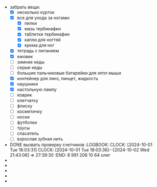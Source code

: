 - забрать вещи:
  * [x] несколько курток
  * [x] все для ухода за ногами:
     * [x] пилки
     * [x] мазь тербинафин
     * [x] таблетки тербинафин
     * [x] капли для ногтей
     * [x] крема для ног
  * [x] тетрадь с питанием
  * [x] ежовик
  * [ ] зимние кеды
  * [ ] серые кеды
  * [ ] большие пальчиковые батарейки для эппл мыши
  * [x] контейнер для линз, пинцет, жидкость
  * [x] наушники
  * [x] настольную лампу
  * [ ] коврик
  * [ ] клетчатку
  * [ ] флиску
  * [ ] косметичку
  * [ ] носки
  * [ ] футболки
  * [ ] трусы
  * [ ] спасатель
  * [ ] взрослая зубная нить
- DONE вызвать проверку счетчиков
  :LOGBOOK:
  CLOCK: [2024-10-01 Tue 18:03:31]
  CLOCK: [2024-10-01 Tue 18:03:36]--[2024-10-02 Wed 21:43:06] =>  27:39:30
  :END:
  8 991 208 10 64 олег
-
-
-
-
-